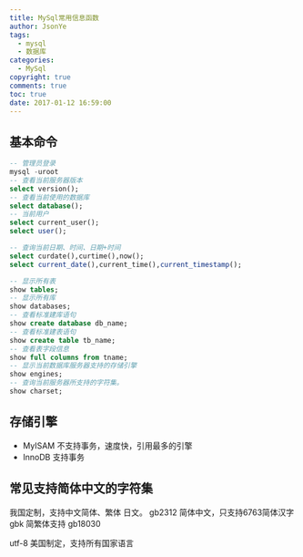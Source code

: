 ```yaml
---
title: MySql常用信息函数
author: JsonYe
tags:
  - mysql
  - 数据库
categories:
  - MySql 
copyright: true
comments: true
toc: true
date: 2017-01-12 16:59:00
---
```

## 基本命令
```sql
-- 管理员登录
mysql -uroot
-- 查看当前服务器版本
select version();
-- 查看当前使用的数据库
select database();
-- 当前用户
select current_user();
select user();

-- 查询当前日期、时间、日期+时间
select curdate(),curtime(),now();
select current_date(),current_time(),current_timestamp();

-- 显示所有表
show tables;
-- 显示所有库
show databases;
-- 查看标准建库语句
show create database db_name;
-- 查看标准建表语句
show create table tb_name;
-- 查看表字段信息
show full columns from tname;
-- 显示当前数据库服务器支持的存储引擎
show engines;
-- 查询当前服务器所支持的字符集。
show charset;

```

## 存储引擎
- MyISAM 不支持事务，速度快，引用最多的引擎
- InnoDB 支持事务

## 常见支持简体中文的字符集
我国定制，支持中文简体、繁体 日文。
gb2312 简体中文，只支持6763简体汉字
gbk 简繁体支持
gb18030 

utf-8 美国制定，支持所有国家语言